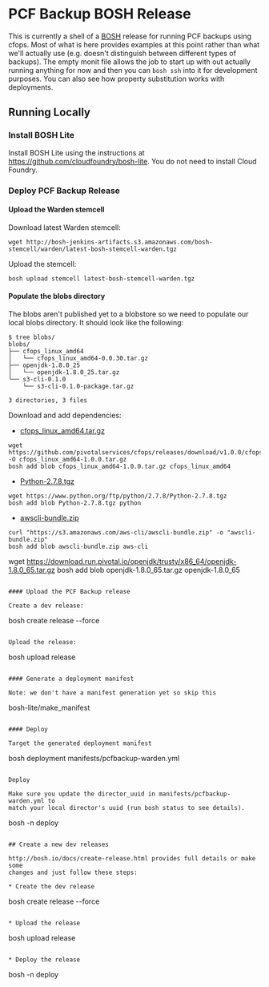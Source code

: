 # PCF Backup BOSH Release

This is currently a shell of a [BOSH](http://bosh.io) release for running
PCF backups using cfops. Most of what is here provides examples at this
point rather than what we'll actually use (e.g. doesn't distinguish between
different types of backups). The empty monit file allows the job to start up
with out actually running anything for now and then you can ```bosh ssh```
into it for development purposes. You can also see how property substitution
works with deployments.  

## Running Locally

### Install BOSH Lite

Install BOSH Lite using the instructions at
https://github.com/cloudfoundry/bosh-lite. You do not need to install Cloud
Foundry.  

### Deploy PCF Backup Release

#### Upload the Warden stemcell

Download latest Warden stemcell:

 ```
 wget http://bosh-jenkins-artifacts.s3.amazonaws.com/bosh-stemcell/warden/latest-bosh-stemcell-warden.tgz
 ```

 Upload the stemcell:

 ```
 bosh upload stemcell latest-bosh-stemcell-warden.tgz
 ```

#### Populate the blobs directory

The blobs aren't published yet to a blobstore so we need to populate our
local blobs directory. It should look like the following:  

```
$ tree blobs/
blobs/
├── cfops_linux_amd64
│   └── cfops_linux_amd64-0.0.30.tar.gz
├── openjdk-1.8.0_25
│   └── openjdk-1.8.0_25.tar.gz
└── s3-cli-0.1.0
    └── s3-cli-0.1.0-package.tar.gz

3 directories, 3 files
```

Download and add dependencies:
* [cfops_linux_amd64.tar.gz](http://s3.amazonaws.com/pivotal-cfops/release/v1.0.0/cfops_linux_amd64.tar.gz)
```
wget https://github.com/pivotalservices/cfops/releases/download/v1.0.0/cfops_linux_amd64.tar.gz -O cfops_linux_amd64-1.0.0.tar.gz
bosh add blob cfops_linux_amd64-1.0.0.tar.gz cfops_linux_amd64
```
* [Python-2.7.8.tgz](https://www.python.org/ftp/python/2.7.8/Python-2.7.8.tgz)
```
wget https://www.python.org/ftp/python/2.7.8/Python-2.7.8.tgz
bosh add blob Python-2.7.8.tgz python
```
* [awscli-bundle.zip](https://s3.amazonaws.com/aws-cli/awscli-bundle.zip)
```
curl "https://s3.amazonaws.com/aws-cli/awscli-bundle.zip" -o "awscli-bundle.zip"
bosh add blob awscli-bundle.zip aws-cli
```
wget https://download.run.pivotal.io/openjdk/trusty/x86_64/openjdk-1.8.0_65.tar.gz
bosh add blob openjdk-1.8.0_65.tar.gz openjdk-1.8.0_65
```

#### Upload the PCF Backup release

Create a dev release:

```
bosh create release --force
```

Upload the release:

```
bosh upload release
```

#### Generate a deployment manifest

Note: we don't have a manifest generation yet so skip this

```
bosh-lite/make_manifest
```

#### Deploy

Target the generated deployment manifest

```
bosh deployment manifests/pcfbackup-warden.yml
```

Deploy

Make sure you update the director_uuid in manifests/pcfbackup-warden.yml to
match your local director's uuid (run bosh status to see details).  

```
bosh -n deploy
```

## Create a new dev releases

http://bosh.io/docs/create-release.html provides full details or make some
changes and just follow these steps:  

* Create the dev release

```
bosh create release --force
```

* Upload the release

```
bosh upload release
```

* Deploy the release

```
bosh -n deploy
```
